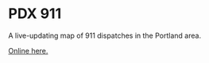 PDX 911
=======

A live-updating map of 911 dispatches in the Portland area.

[Online here.](http://jameschildress.github.io/pdx-911-map/)

